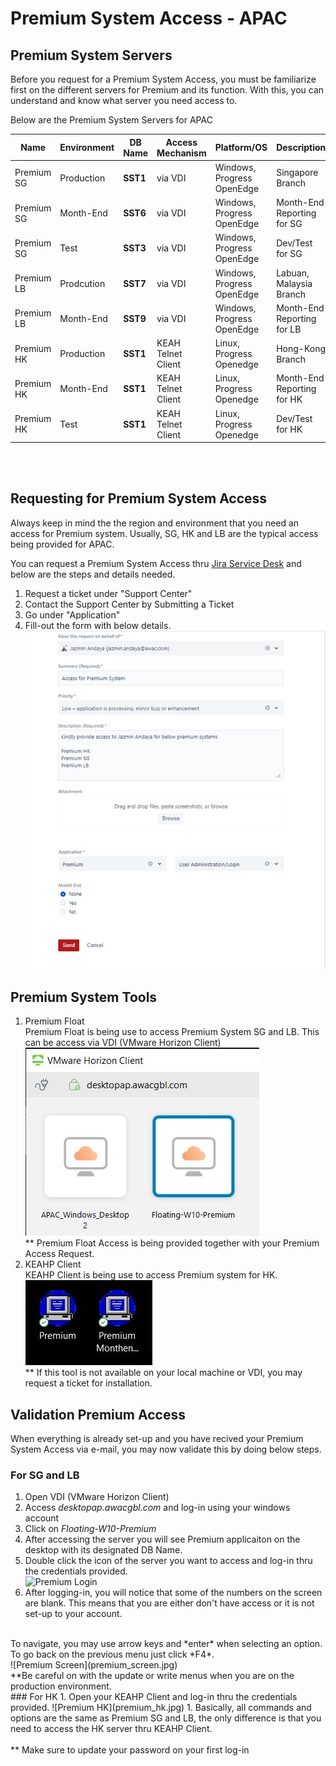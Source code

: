 # Premium System Access - APAC

## Premium System Servers

Before you request for a Premium System Access, you must be familiarize first on the different servers for Premium and its function. With this, you can understand and know what server you need access to. 

Below are the Premium System Servers for APAC

|Name | Environment | **DB Name** | Access Mechanism | Platform/OS | Description |
|-----|-------------|---------|------------------| ------------| ------------|
|Premium SG | Production | **SST1** | via VDI | Windows, Progress OpenEdge | Singapore Branch|
|Premium SG | Month-End | **SST6** | via VDI  | Windows, Progress OpenEdge | Month-End Reporting for SG|
|Premium SG | Test | **SST3** | via VDI | Windows, Progress OpenEdge | Dev/Test for SG | 
|Premium LB | Prodcution | **SST7** | via VDI | Windows, Progress OpenEdge | Labuan, Malaysia Branch | 
|Premium LB | Month-End | **SST9** | via VDI |  Windows, Progress OpenEdge | Month-End Reporting for LB |
|Premium HK | Production | **SST1** | KEAH Telnet Client |  Linux, Progress Openedge | Hong-Kong Branch |
|Premium HK | Month-End | **SST1** | KEAH Telnet Client |  Linux, Progress Openedge | Month-End Reporting for HK
|Premium HK | Test | **SST1** | KEAH Telnet Client |  Linux, Progress Openedge | Dev/Test for HK|

<br>
<br>

## Requesting for Premium System Access


Always keep in mind the the region and environment that you need an access for Premium system. Usually, SG, HK and LB are the typical access being provided for APAC. 

You can request a Premium System Access thru 
[Jira Service Desk](https://alliedworld.atlassian.net/servicedesk/customer/portals) and below are the steps and details needed. 

1. Request a ticket under "Support Center" 
1. Contact the Support Center by Submitting a Ticket 
1. Go under "Application" 
1. Fill-out the form with below details.<br> ![](images/details.jpg) <br>

## Premium System Tools

1. Premium Float <br>
    Premium Float is being use to access Premium System SG and LB. This can be access via VDI (VMware Horizon Client)<br>
        ![premium-float](images/premium_float.jpg)<br>
    ** Premium Float Access is being provided together with your Premium Access Request. 
1. KEAHP Client<br>
    KEAHP Client is being use to access Premium system for HK.<br>
        ![KEAHP Client](images/KEAHP_Client.jpg)<br>
    ** If this tool is not available on your local machine or VDI, you may request a ticket for installation. 

## Validation Premium Access
When everything is already set-up and you have recived your Premium System Access via e-mail, you may now validate this by doing below steps. 

### For SG and LB
1. Open VDI (VMware Horizon Client) 
1. Access *desktopap.awacgbl.com* and log-in using your windows account  
1. Click on *Floating-W10-Premium*
1. After accessing the server you will see Premium applicaiton on the desktop with its designated DB Name. 
1. Double click the icon of the server you want to access and log-in thru the credentials provided. <br>
![Premium Login](premium_login.jpg)
1. After logging-in, you will notice that some of the numbers on the screen are blank. This means that you are either don't have access or it is not set-up to your account. <br>
<br>
To navigate, you may use arrow keys and *enter* when selecting an option. To go back on the previous menu just click *F4*.<br>
![Premium Screen](premium_screen.jpg)<br>
**Be careful on with the update or write menus when you are on the production environment. 
<br>
### For HK 
1. Open your KEAHP Client and log-in thru the credentials provided.
![Premium HK](premium_hk.jpg)
1. Basically, all commands and options are the same as Premium SG and LB, the only difference is that you need to access the HK server thru KEAHP Client. <br>
<br>
** Make sure to update your password on your first log-in









